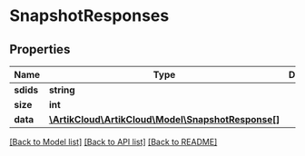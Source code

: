 # SnapshotResponses

## Properties
Name | Type | Description | Notes
------------ | ------------- | ------------- | -------------
**sdids** | **string** |  | [optional] 
**size** | **int** |  | [optional] 
**data** | [**\ArtikCloud\ArtikCloud\Model\SnapshotResponse[]**](SnapshotResponse.md) |  | [optional] 

[[Back to Model list]](../README.md#documentation-for-models) [[Back to API list]](../README.md#documentation-for-api-endpoints) [[Back to README]](../README.md)


